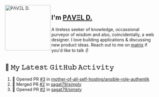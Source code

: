 <img align="left" width="150" height="150" alt="PΛVΞL D." src="https://res.cloudinary.com/dimov/image/upload/c_scale,w_150/v1674315300/logo_qxj2ir.png"/>

## I'm [PΛVΞL D.][homepage]

A tireless seeker of knowledge, occassional purveyor of wisdom and also, coincidentally, a web designer. I love building applications & discussing new product ideas. Reach out to me on [matrix][matrixto] if you'd like to talk ✌️


[homepage]: https://www.dimov.xyz
[matrixto]: https://matrix.to/#/@pavel:dimov.xyz
[github]: https://github.com/sagat79
   
<!--
### Hi there 👋


**sagat79/sagat79** is a ✨ _special_ ✨ repository because its `README.md` (this file) appears on your GitHub profile.

Here are some ideas to get you started:

- 🔭 I’m currently working on ...
- 🌱 I’m currently learning ...
- 👯 I’m looking to collaborate on ...
- 🤔 I’m looking for help with ...
- 💬 Ask me about ...
- 📫 How to reach me: ...
- 😄 Pronouns: ...
- ⚡ Fun fact: ...
-->
 
## 🔔 𝙼𝚢 𝙻𝚊𝚝𝚎𝚜𝚝 𝙶𝚒𝚝𝙷𝚞𝚋 𝙰𝚌𝚝𝚒𝚟𝚒𝚝𝚢
<!--START_SECTION:activity-->
1. 💪 Opened PR [#3](https://github.com/mother-of-all-self-hosting/ansible-role-authentik/pull/3) in [mother-of-all-self-hosting/ansible-role-authentik](https://github.com/mother-of-all-self-hosting/ansible-role-authentik)
2. 🎉 Merged PR [#2](https://github.com/sagat79/simply/pull/2) in [sagat79/simply](https://github.com/sagat79/simply)
3. 💪 Opened PR [#2](https://github.com/sagat79/simply/pull/2) in [sagat79/simply](https://github.com/sagat79/simply)
<!--END_SECTION:activity-->

